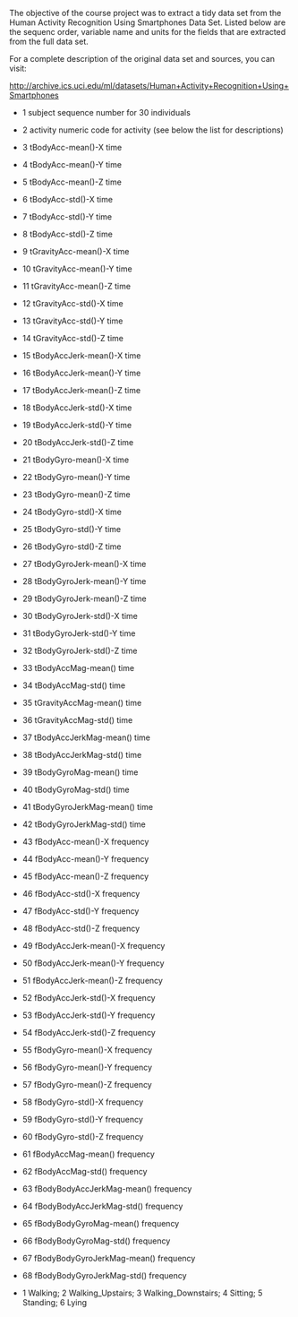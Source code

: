 
The objective of the course project was to extract a tidy data set from the
Human Activity Recognition Using Smartphones Data Set. Listed below are 
the sequenc order, variable name and units for the fields that are extracted 
from the full data set.

For a complete description of the original data set and sources, you can visit:

http://archive.ics.uci.edu/ml/datasets/Human+Activity+Recognition+Using+Smartphones


 * 1 subject sequence number for 30 individuals
 * 2 activity numeric code for activity (see below the list for descriptions)
 * 3 tBodyAcc-mean()-X time
 * 4 tBodyAcc-mean()-Y time
 * 5 tBodyAcc-mean()-Z time 
 * 6 tBodyAcc-std()-X time 
 * 7 tBodyAcc-std()-Y time 
 * 8 tBodyAcc-std()-Z time 
 * 9 tGravityAcc-mean()-X time 
 * 10 tGravityAcc-mean()-Y time 
 * 11 tGravityAcc-mean()-Z time 
 * 12 tGravityAcc-std()-X time 
 * 13 tGravityAcc-std()-Y time 
 * 14 tGravityAcc-std()-Z time 
 * 15 tBodyAccJerk-mean()-X time 
 * 16 tBodyAccJerk-mean()-Y time 
 * 17 tBodyAccJerk-mean()-Z time 
 * 18 tBodyAccJerk-std()-X time 
 * 19 tBodyAccJerk-std()-Y time 
 * 20 tBodyAccJerk-std()-Z time 
 * 21 tBodyGyro-mean()-X time 
 * 22 tBodyGyro-mean()-Y time 
 * 23 tBodyGyro-mean()-Z time 
 * 24 tBodyGyro-std()-X time 
 * 25 tBodyGyro-std()-Y time 
 * 26 tBodyGyro-std()-Z time 
 * 27 tBodyGyroJerk-mean()-X time 
 * 28 tBodyGyroJerk-mean()-Y time 
 * 29 tBodyGyroJerk-mean()-Z time 
 * 30 tBodyGyroJerk-std()-X time 
 * 31 tBodyGyroJerk-std()-Y time 
 * 32 tBodyGyroJerk-std()-Z time 
 * 33 tBodyAccMag-mean() time 
 * 34 tBodyAccMag-std() time 
 * 35 tGravityAccMag-mean() time 
 * 36 tGravityAccMag-std() time 
 * 37 tBodyAccJerkMag-mean() time 
 * 38 tBodyAccJerkMag-std() time 
 * 39 tBodyGyroMag-mean() time 
 * 40 tBodyGyroMag-std() time 
 * 41 tBodyGyroJerkMag-mean() time 
 * 42 tBodyGyroJerkMag-std() time 
 * 43 fBodyAcc-mean()-X frequency 
 * 44 fBodyAcc-mean()-Y frequency 
 * 45 fBodyAcc-mean()-Z frequency 
 * 46 fBodyAcc-std()-X frequency 
 * 47 fBodyAcc-std()-Y frequency 
 * 48 fBodyAcc-std()-Z frequency 
 * 49 fBodyAccJerk-mean()-X frequency 
 * 50 fBodyAccJerk-mean()-Y frequency 
 * 51 fBodyAccJerk-mean()-Z frequency 
 * 52 fBodyAccJerk-std()-X frequency 
 * 53 fBodyAccJerk-std()-Y frequency 
 * 54 fBodyAccJerk-std()-Z frequency 
 * 55 fBodyGyro-mean()-X frequency 
 * 56 fBodyGyro-mean()-Y frequency 
 * 57 fBodyGyro-mean()-Z frequency 
 * 58 fBodyGyro-std()-X frequency 
 * 59 fBodyGyro-std()-Y frequency 
 * 60 fBodyGyro-std()-Z frequency 
 * 61 fBodyAccMag-mean() frequency 
 * 62 fBodyAccMag-std() frequency 
 * 63 fBodyBodyAccJerkMag-mean() frequency 
 * 64 fBodyBodyAccJerkMag-std() frequency 
 * 65 fBodyBodyGyroMag-mean() frequency 
 * 66 fBodyBodyGyroMag-std() frequency 
 * 67 fBodyBodyGyroJerkMag-mean() frequency 
 * 68 fBodyBodyGyroJerkMag-std() frequency 

* 1 Walking; 2 Walking_Upstairs; 3 Walking_Downstairs; 4 Sitting; 5 Standing; 6 Lying
